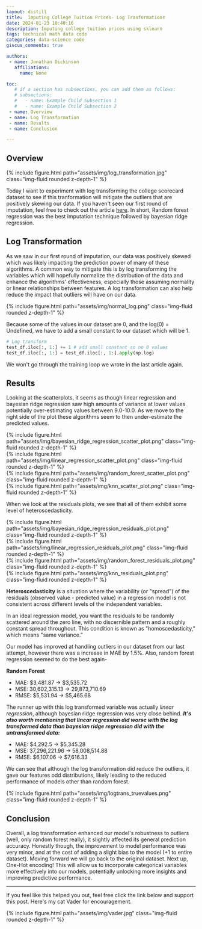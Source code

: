 ```yaml
---
layout: distill
title:  Imputing College Tuition Prices- Log Tranformations
date: 2024-01-23 10:40:16
description: Imputing college tuition prices using sklearn
tags: technical math data code
categories: data-science code
giscus_comments: true

authors:
 - name: Jonathan Dickinson
   affiliations:
     name: None

toc:
   # if a section has subsections, you can add them as follows:
   # subsections:
   #   - name: Example Child Subsection 1
   #   - name: Example Child Subsection 2
 - name: Overview
 - name: Log Transformation
 - name: Results
 - name: Conclusion

---
```

## Overview
<div class="row mt-3">
   <div class="col-sm mt-3 mt-md-0">
       {% include figure.html path="assets/img/log_transformation.jpg" class="img-fluid rounded z-depth-1" %}
   </div>
</div>

Today I want to experiment with log transforming the college scorecard dataset to see if this tranformation will mitigate the outliers that are positively skewing our data. If you haven't seen our first round of imputation, feel free to check out the article [here](https://jonathjd.github.io/blog/2024/college-costs/). In short, Random forest regression was the best imputation technique followed by bayesian ridge regression.


## Log Transformation
As we saw in our first round of imputation, our data was positively skewed which was likely impacting the prediction power of many of these algorithms. A common way to mitigate this is by log transforming the variables which will hopefully normalize the distribution of the data and enhance the algorithms' effectiveness, especially those assuming normality or linear relationships between features. A log transformation can also help reduce the impact that outliers will have on our data.

<div class="row mt-3">
   <div class="col-sm mt-3 mt-md-0">
       {% include figure.html path="assets/img/normal_log.png" class="img-fluid rounded z-depth-1" %}
   </div>
</div>

Because some of the values in our dataset are 0, and the log(0) = Undefined, we have to add a small constant to our dataset which will be 1.

```python
# Log transform
test_df.iloc[:, 1:] += 1 # add small constant so no 0 values
test_df.iloc[:, 1:] = test_df.iloc[:, 1:].apply(np.log)
```

We won't go through the training loop we wrote in the last article again.

## Results
Looking at the scatterplots, it seems as though linear regression and bayesian ridge regression saw high amounts of variance at lower values potentially over-estimating values between 9.0-10.0. As we move to the right side of the plot these algorithms seem to then under-estimate the predicted values.

<div class="row mt-3">
   <div class="col-sm mt-3 mt-md-0">
       {% include figure.html path="assets/img/bayesian_ridge_regression_scatter_plot.png" class="img-fluid rounded z-depth-1" %}
   </div>
</div>

<div class="row mt-3">
   <div class="col-sm mt-3 mt-md-0">
       {% include figure.html path="assets/img/linear_regression_scatter_plot.png" class="img-fluid rounded z-depth-1" %}
   </div>
</div>

<div class="row mt-3">
   <div class="col-sm mt-3 mt-md-0">
       {% include figure.html path="assets/img/random_forest_scatter_plot.png" class="img-fluid rounded z-depth-1" %}
   </div>
</div>

<div class="row mt-3">
   <div class="col-sm mt-3 mt-md-0">
       {% include figure.html path="assets/img/knn_scatter_plot.png" class="img-fluid rounded z-depth-1" %}
   </div>
</div>

When we look at the residuals plots, we see that all of them exhibit some level of heteroscedasticity. 

<div class="row mt-3">
   <div class="col-sm mt-3 mt-md-0">
       {% include figure.html path="assets/img/bayesian_ridge_regression_residuals_plot.png" class="img-fluid rounded z-depth-1" %}
   </div>
</div>

<div class="row mt-3">
   <div class="col-sm mt-3 mt-md-0">
       {% include figure.html path="assets/img/linear_regression_residuals_plot.png" class="img-fluid rounded z-depth-1" %}
   </div>
</div>

<div class="row mt-3">
   <div class="col-sm mt-3 mt-md-0">
       {% include figure.html path="assets/img/random_forest_residuals_plot.png" class="img-fluid rounded z-depth-1" %}
   </div>
</div>

<div class="row mt-3">
   <div class="col-sm mt-3 mt-md-0">
       {% include figure.html path="assets/img/knn_residuals_plot.png" class="img-fluid rounded z-depth-1" %}
   </div>
</div>

**Heteroscedasticity** is a situation where the variability (or "spread") of the residuals (observed value - predicted value) in a regression model is not consistent across different levels of the independent variables. 

In an ideal regression model, you want the residuals to be randomly scattered around the zero line, with no discernible pattern and a roughly constant spread throughout. This condition is known as "homoscedasticity," which means "same variance."

Our model has improved at handling outliers in our dataset from our last attempt, however there was a increase in MAE by 1.5%. Also, random forest regression seemed to do the best again-

**Random Forest**
- MAE: $3,481.87 -> $3,535.72
- MSE: 30,602,315.13 -> 29,873,710.69
- RMSE: $5,531.94 -> $5,465.68

The runner up with this log transformed variable was actually *linear regression*, although bayesian ridge regression was very close behind. ***It's also worth mentioning that linear regression did worse with the log transformed data than bayesian ridge regression did with the untransformed data:***

- MAE: $4,292.5 -> $5,345.28
- MSE: 37,296,221.96 -> 58,008,514.88
- RMSE: $6,107.06 -> $7,616.33

We can see that although the log transformation did reduce the outliers, it gave our features odd distributions, likely leading to the reduced performance of models other than random forest.

<div class="row mt-3">
   <div class="col-sm mt-3 mt-md-0">
       {% include figure.html path="assets/img/logtrans_truevalues.png" class="img-fluid rounded z-depth-1" %}
   </div>
</div>


## Conclusion
Overall, a log transformation enhanced our model's robustness to outliers (well, only random forest really), it slightly affected its general prediction accuracy. Honestly though, the improvement to model performance was very minor, and at the cost of adding a slight bias to the model (+1 to entire dataset). Moving forward we will go back to the original dataset. Next up, One-Hot encoding! This will allow us to incorporate categorical variables more effectively into our models, potentially unlocking more insights and improving predictive performance.

<hr>

If you feel like this helped you out, feel free click the link below and support this post. Here's my cat Vader for encouragement.

<div class="row mt-3">
   <div class="col-sm mt-3 mt-md-0">
       {% include figure.html path="assets/img/vader.jpg" class="img-fluid rounded z-depth-1" %}
   </div>
</div>


<script type="text/javascript" src="https://cdnjs.buymeacoffee.com/1.0.0/button.prod.min.js" data-name="bmc-button" data-slug="jdickinson" data-color="#5F7FFF" data-emoji=""  data-font="Lato" data-text="Buy me a coffee" data-outline-color="#000000" data-font-color="#ffffff" data-coffee-color="#FFDD00" ></script>





